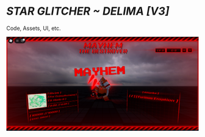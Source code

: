 # *STAR GLITCHER ~ DELIMA [V3]*
Code, Assets, UI, etc.


![What it looks like](https://github.com/twigkid/Star-Glitcher-Delima-V3-/blob/main/preview.PNG?raw=true)
